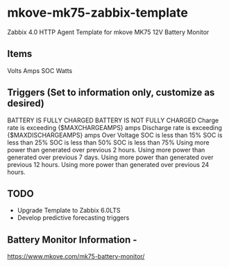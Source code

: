 # mkove-mk75-zabbix-template
Zabbix 4.0 HTTP Agent Template for mkove MK75 12V Battery Monitor

## Items
Volts
Amps
SOC
Watts

## Triggers (Set to information only, customize as desired)
BATTERY IS FULLY CHARGED
BATTERY IS NOT FULLY CHARGED
Charge rate is exceeding {$MAXCHARGEAMPS} amps
Discharge rate is exceeding {$MAXDISCHARGEAMPS} amps
Over Voltage
SOC is less than 15%
SOC is less than 25%
SOC is less than 50%
SOC is less than 75%
Using more power than generated over previous 2 hours.
Using more power than generated over previous 7 days.
Using more power than generated over previous 12 hours.
Using more power than generated over previous 24 hours.

## TODO
- Upgrade Template to Zabbix 6.0LTS
- Develop predictive forecasting triggers

## Battery Monitor Information - 
https://www.mkove.com/mk75-battery-monitor/

